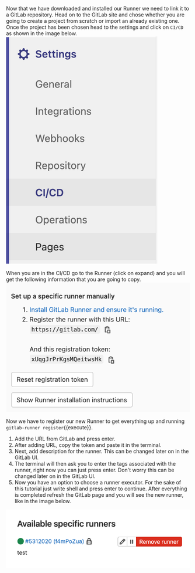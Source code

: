 Now that we have downloaded and installed our Runner we need to link it to a GitLab repository. 
Head on to the GitLab site and chose whether you are going to create a project from scratch or import an already existing one.   
Once the project has been chosen head to the settings and click on `CI/CD` as shown in the image below. 
![Find Settings Image](./assets/register_runner_1.png)

When you are in the CI/CD go to the Runner (click on expand) and you will get the following information that you are going to copy.
![Find Runner Register Image](./assets/register_runner_2.png)




Now we have to register our new Runner to get everything up and running `gitlab-runner register`{{execute}}.
1. Add the URL from GitLab and press enter.
2. After adding URL, copy the token and paste it in the terminal. 
2. Next, add description for the runner. This can be changed later on in the GitLab UI.
3. The terminal will then ask you to enter the tags associated with the runner, right now 
you can just press enter. Don't worry this can be changed later on in the GitLab UI.
4. Now you have an option to choose a runner executor. For the sake of this tutorial just write shell and press enter to continue.
After everything is completed refresh the GitLab page and you will see the new runner, like in the image below.
   
![Find Runner Register Image](./assets/runner_running.png)
   
